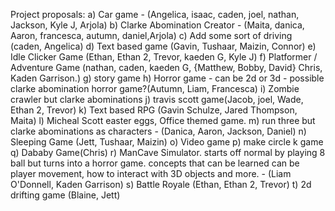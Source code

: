 Project proposals:
a) Car game -  (Angelica, isaac, caden, joel, nathan, Jackson, Kyle J, Arjola)
b) Clarke Abomination Creator - (Maita, danica, Aaron, francesca, autumn, daniel,Arjola)
c) Add some sort of driving (caden, Angelica)
d) Text based game (Gavin, Tushaar, Maizin, Connor)
e) Idle Clicker Game (Ethan, Ethan 2, Trevor, kaeden G, Kyle J)
f) Platformer / Adventure Game (nathan, caden, kaeden G, {Matthew, Bobby, David} Chris, Kaden Garrison.)
g) story game
h) Horror game - can be 2d or 3d - possible clarke abomination horror game?(Autumn, Liam, Francesca)
i) Zombie crawler but clarke abominations
j) travis scott game(Jacob, joel, Wade, Ethan 2, Trevor)
k) Text based RPG (Gavin Schulze, Jared Thompson, Maita)
l) Micheal Scott easter eggs, Office themed game.
m) run three but clarke abominations as characters - (Danica, Aaron, Jackson, Daniel)
n) Sleeping Game (Jett, Tushaar, Maizin)
o) Video game
p) make circle k game 
q) Dababy Game(Chris)
r) ManCave Simulator. starts off normal by playing 8 ball but turns into a horror game. concepts that can be learned can be player movement, how to interact with 3D objects and more. - (Liam O'Donnell, Kaden Garrison)
s) Battle Royale (Ethan, Ethan 2, Trevor)
t) 2d drifting game (Blaine, Jett)
